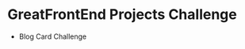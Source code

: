 <!-- Use Ctrl/Cmd + Shift + V in VS Code to preview this Markdown file. -->

# GreatFrontEnd Projects Challenge
- Blog Card Challenge
